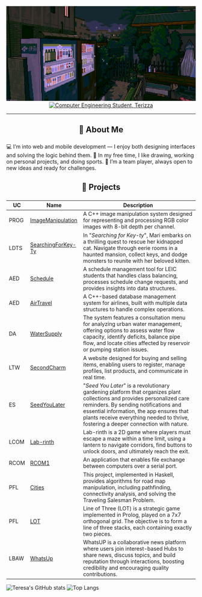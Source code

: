 <div align="center">
    <img src="https://github.com/JoshuaThadi/Wall-E-Desk/blob/main/pixel-Art-3/drink.gif" width="600">
</div>

<div align="center">
    <a href="https://git.io/typing-svg"><img src="https://readme-typing-svg.demolab.com?font=Cedarville+Cursive&color=%23660020&size=30&center=true&vCenter=true&width=500&lines=I'm+Teresa;Informatic+Engineering+Student" alt="Computer Engineering Student, Terizza"></a>
</div>

---

###

<h2 align="center">🌟 About Me</h2>

###

💻 I’m into web and mobile development — I enjoy both designing interfaces and solving the logic behind them.
🎨 In my free time, I like drawing, working on personal projects, and doing sports.
🤝 I’m a team player, always open to new ideas and ready for challenges.
###

<h2 align="center"> 🚀 Projects</h2>

###

| UC   | Name                                                 | Description |
|------|------------------------------------------------------|-------------|
| PROG   | [ImageManipulation](https://github.com/teresaam7/PROJECT_PROG)   | A C++ image manipulation system designed for representing and processing RGB color images with 8-bit depth per channel.       |
| LDTS | [SearchingForKey-Ty](https://github.com/teresaam7/project-l04gr08)           | In "_Searching for Key-ty_", Mari embarks on a thrilling quest to rescue her kidnapped cat. Navigate through eerie rooms in a haunted mansion, collect keys, and dodge monsters to reunite with her beloved kitten.         |
| AED  | [Schedule](https://github.com/teresaam7/Schedule_aed) | A schedule management tool for LEIC students that handles class balancing, processes schedule change requests, and provides insights into data structures.       |
| AED  | [AirTravel](https://github.com/teresaam7/AirTravel_aed)       | A C++-based database management system for airlines, built with multiple data structures to handle complex operations.      |
| DA   | [WaterSupply](https://github.com/teresaam7/waterSupply_da)| The system features a consultation menu for analyzing urban water management, offering options to assess water flow capacity, identify deficits, balance pipe flow, and locate cities affected by reservoir or pumping station issues.       |
| LTW  | [SecondCharm](https://github.com/teresaam7/ltw-project-2024-ltw04g04) | A website designed for buying and selling items, enabling users to register, manage profiles, list products, and communicate in real time. |
| ES   | [SeedYouLater](https://github.com/FEUP-LEIC-ES-2023-24/2LEIC04T3) | "_Seed You Later_" is a revolutionary gardening platform that organizes plant collections and provides personalized care reminders. By sending notifications and essential information, the app ensures that plants receive everything needed to thrive, fostering a deeper connection with nature. |
| LCOM  | [Lab-rinth](https://github.com/teresaam7/Lab-rinth_lcom) | Lab-rinth is a 2D game where players must escape a maze within a time limit, using a lantern to navigate corridors, find buttons to unlock doors, and ultimately reach the exit. |
| RCOM  | [RCOM1](https://github.com/teresaam7/rcom-proj1) | An application that enables file exchange between computers over a serial port. |
| PFL  | [Cities](https://github.com/teresaam7/pfl-proj1) | This project, implemented in Haskell, provides algorithms for road map manipulation, including pathfinding, connectivity analysis, and solving the Traveling Salesman Problem.  |
| PFL  | [LOT](https://github.com/teresaam7/pfl-proj2) | Line of Three (LOT) is a strategic game implemented in Prolog, played on a 7x7 orthogonal grid. The objective is to form a line of three stacks, each containing exactly two pieces.  |
| LBAW | [WhatsUp](https://github.com/teresaam7/WhatsUp) | WhatsUP is a collaborative news platform where users join interest-based Hubs to share news, discuss topics, and build reputation through interactions, boosting credibility and encouraging quality contributions. |



![Teresa's GitHub stats](https://github-readme-stats.vercel.app/api?username=teresaam7&show_icons=true&theme=monokai) 
![Top Langs](https://github-readme-stats.vercel.app/api/top-langs/?username=teresaam7&layout=compact&theme=monokai&langs_count=8)

